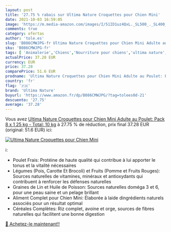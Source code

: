 ```yaml
---
layout: post
title: '27.75 % rabais sur Ultima Nature Croquettes pour Chien Mini'
date: 2021-10-03 16:59:05
image: 'https://m.media-amazon.com/images/I/51ID1uz4QxL._SL500_._SL400_.jpg'
comments: true
category: ofertas
author: 'tole.es'
slug: 'B086CMWJPG-fr Ultima Nature Croquettes pour Chien Mini Adulte au Poulet:...'
sku: 'B086CMWJPG-fr'
tags: [ 'Animalerie','Chiens','Nourriture pour chiens','ultima nature', ]
actualPrice: 37.28 EUR
currency: EUR
price: 37.28
comparePrice: 51.6 EUR
prodname: 'Ultima Nature Croquettes pour Chien Mini Adulte au Poulet: Pack 8 x 1 25 kg - Total: 10 kg'
country: 'fr'
flag: '🇫🇷'
brand: 'Ultima Nature'
buyurl: 'https://www.amazon.fr/dp/B086CMWJPG/?tag=tolees0d-21'
descuento: '27.75'
average: '37.28'
---
```


Vous avez [Ultima Nature Croquettes pour Chien Mini Adulte au Poulet: Pack 8 x 1 25 kg - Total: 10 kg](https://www.amazon.fr/dp/B086CMWJPG/?tag=tolees0d-21)  à  27.75 % de réduction, prix final  37.28 EUR (original: 51.6 EUR) ici:

[![Ultima Nature Croquettes pour Chien Mini](https://m.media-amazon.com/images/I/51ID1uz4QxL._SL500_._SL400_.jpg)](https://www.amazon.fr/dp/B086CMWJPG/?tag=tolees0d-21)

ℹ️:

- Poulet Frais: Protéine de haute qualité qui contribue à lui apporter le tonus et la vitalité nécessaires
- Légumes (Pois, Carotte Et Brocoli) et Fruits (Pomme et Fruits Rouges): Sources naturelles de vitamines, minéraux et antioxydants qui contribuent à renforcer les défenses naturelles
- Graines de Lin et Huile de Poisson: Sources naturelles doméga 3 et 6, pour une peau saine et un pelage brillant
- Aliment Complet pour Chien Mini: Élaborée à laide dingrédients naturels associés pour un résultat optimal
- Céréales Complètes: Riz complet, avoine et orge, sources de fibres naturelles qui facilitent une bonne digestion

[🛒 Achetez-le maintenant!!](https://www.amazon.fr/dp/B086CMWJPG/?tag=tolees0d-21)
